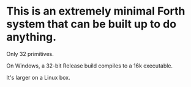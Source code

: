 # This is an extremely minimal Forth system that can be built up to do anything.

Only 32 primitives.

On Windows, a 32-bit Release build compiles to a 16k executable.

It's larger on a Linux box.
